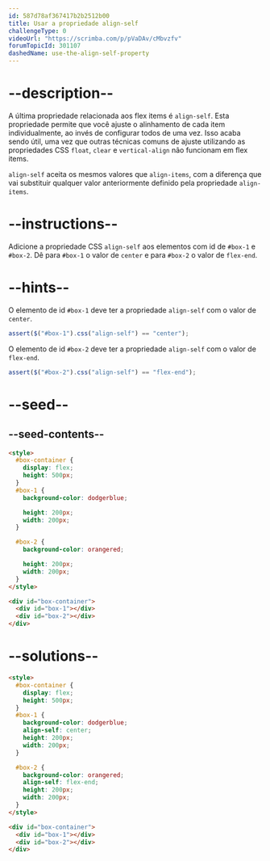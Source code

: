 ```yaml
---
id: 587d78af367417b2b2512b00
title: Usar a propriedade align-self
challengeType: 0
videoUrl: "https://scrimba.com/p/pVaDAv/cMbvzfv"
forumTopicId: 301107
dashedName: use-the-align-self-property
---
```


# --description--

A última propriedade relacionada aos flex items é `align-self`. Esta propriedade permite que você ajuste o alinhamento de cada item individualmente, ao invés de configurar todos de uma vez. Isso acaba sendo útil, uma vez que outras técnicas comuns de ajuste utilizando as propriedades CSS `float`, `clear` e `vertical-align` não funcionam em flex items.

`align-self` aceita os mesmos valores que `align-items`, com a diferença que vai substituir qualquer valor anteriormente definido pela propriedade `align-items`.

# --instructions--

Adicione a propriedade CSS `align-self` aos elementos com id de `#box-1` e `#box-2`. Dê para `#box-1` o valor de `center` e para `#box-2` o valor de `flex-end`.

# --hints--

O elemento de id `#box-1` deve ter a propriedade `align-self` com o valor de `center`.

```js
assert($("#box-1").css("align-self") == "center");
```

O elemento de id `#box-2` deve ter a propriedade `align-self` com o valor de `flex-end`.

```js
assert($("#box-2").css("align-self") == "flex-end");
```

# --seed--

## --seed-contents--

```html
<style>
  #box-container {
    display: flex;
    height: 500px;
  }
  #box-1 {
    background-color: dodgerblue;

    height: 200px;
    width: 200px;
  }

  #box-2 {
    background-color: orangered;

    height: 200px;
    width: 200px;
  }
</style>

<div id="box-container">
  <div id="box-1"></div>
  <div id="box-2"></div>
</div>
```

# --solutions--

```html
<style>
  #box-container {
    display: flex;
    height: 500px;
  }
  #box-1 {
    background-color: dodgerblue;
    align-self: center;
    height: 200px;
    width: 200px;
  }

  #box-2 {
    background-color: orangered;
    align-self: flex-end;
    height: 200px;
    width: 200px;
  }
</style>

<div id="box-container">
  <div id="box-1"></div>
  <div id="box-2"></div>
</div>
```
